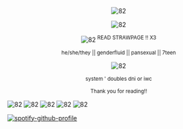 <p align="center"> <img src="https://wilardo.crd.co/assets/images/gallery25/ec4390cf.gif?v=ca679d09" alt="82"/></p>
<p align="center"><img src="https://wilardo.crd.co/assets/images/gallery21/0b8d25ce.png?v=ca679d09" alt="82"/></p>
<p align="center"><img src="https://wilardo.crd.co/assets/images/gallery28/d275f877.gif?v=ca679d09" alt="82"/><sup> READ STRAWPAGE !! X3 </sup></p>

<p align="center"> <sup> he/she/they || genderfluid || pansexual || 7teen</sup></p>

<p align="center"><img src="https://wilardo.crd.co/assets/images/gallery03/6858c5f3.gif?v=ca679d09" alt="82"/></p>

<p align="center"> <sup> system  ' doubles dni or iwc </sup></p>
<p align="center"> <sup>Thank you for reading!!</sup></p>


<img src="https://wilardo.crd.co/assets/images/gallery09/e86d1dfc.gif?v=ca679d09" alt="82"/> <img src="https://wilardo.crd.co/assets/images/gallery01/a01932b2.gif?v=ca679d09" alt="82"/> <img src="https://wilardo.crd.co/assets/images/gallery01/21751f47.gif?v=ca679d09" alt="82"/> <img src="https://wilardo.crd.co/assets/images/gallery19/d35821e1.gif?v=ca679d09" alt="82"/> <img src="https://wilardo.crd.co/assets/images/gallery25/2883b646.gif?v=ca679d09" alt="82"/>

[![spotify-github-profile](https://spotify-github-profile.kittinanx.com/api/view?uid=cdsvosszvb2jw2rjkhqk284je&cover_image=true&theme=novatorem&show_offline=true&background_color=121212&interchange=false&bar_color=623c42&bar_color_cover=false)](https://github.com/kittinan/spotify-github-profile)
